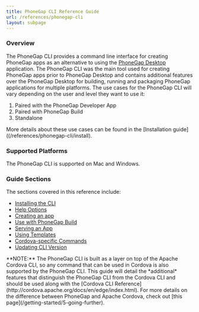 ```yaml
---
title: PhoneGap CLI Reference Guide
url: /references/phonegap-cli
layout: subpage
---
```


### Overview

The PhoneGap CLI provides a command line interface for creating PhoneGap apps as an alternative to using the
[PhoneGap Desktop](/references/desktop-app) application. The PhoneGap CLI was the main tool used for creating PhoneGap 
apps prior to PhoneGap Desktop and contains additional features over the PhoneGap Desktop for building, running 
and packaging PhoneGap applications for multiple platforms. The use cases for the PhoneGap CLI will vary depending on the
 user and level they want to use it: 

1. Paired with the PhoneGap Developer App
2. Paired with PhoneGap Build
3. Standalone

More details about these use cases can be found in the [Installation guide]((/references/phonegap-cli/install). 
    
### Supported Platforms
The PhoneGap CLI is supported on Mac and Windows.  

### Guide Sections
The sections covered in this reference include:

- [Installing the CLI](/references/phonegap-cli/install)
- [Help Options](/references/phonegap-cli/help)
- [Creating an app](/references/phonegap-cli/create)
- [Use with PhoneGap Build](/references/phonegap-cli/remote-usage)
- [Serving an App](/references/phonegap-cli/serve)
- [Using Templates](/references/phonegap-cli/templates)
- [Cordova-specific Commands](/references/phonegap-cli/cordova)
- [Updating CLI Version](/references/phonegap-cli/update)

<div class="alert--info">**NOTE:** The PhoneGap CLI is built as a layer on top of the Apache Cordova CLI, so any command that can be used in Cordova
is also supported by the PhoneGap CLI. This guide will detail the *additional* features that distinguish the PhoneGap 
 CLI from the Cordova CLI and should be used along with the [Cordova CLI Reference](http://cordova.apache.org/docs/en/edge/index.html).
  For more details on the difference between PhoneGap and Apache Cordova, check out [this page](/getting-started/5-going-further).</div>

